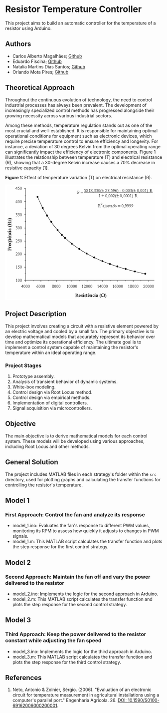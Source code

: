 # Resistor Temperature Controller

This project aims to build an automatic controller for the temperature of a resistor using Arduino.

## Authors

- Carlos Alberto Magalhães; [Github](https://github.com/ccasmmjr)
- Eduardo Fiscina; [Github](https://github.com/duducaa)
- Natalia Martins Dias Santos; [Github](https://github.com/Natalia)
- Orlando Mota Pires; [Github](https://github.com/orlandomotapires)

## Theoretical Approach

Throughout the continuous evolution of technology, the need to control industrial processes has always been prevalent. The development of increasingly specialized control methods has progressed alongside their growing necessity across various industrial sectors.

Among these methods, temperature regulation stands out as one of the most crucial and well-established. It is responsible for maintaining optimal operational conditions for equipment such as electronic devices, which require precise temperature control to ensure efficiency and longevity. For instance, a deviation of 30 degrees Kelvin from the optimal operating range can significantly impact the efficiency of electronic components. Figure 1 illustrates the relationship between temperature (T) and electrical resistance (R), showing that a 30-degree Kelvin increase causes a 70% decrease in resistive capacity [1].

**Figure 1:** Effect of temperature variation (T) on electrical resistance (R).

<p align="center">
  <img src="./assets/resistence_temperature_correlation.png" alt="Resistor Temperature Correlation">
</p>

## Project Description

This project involves creating a circuit with a resistive element powered by an electric voltage and cooled by a small fan. The primary objective is to develop mathematical models that accurately represent its behavior over time and optimize its operational efficiency. The ultimate goal is to implement a control system capable of maintaining the resistor's temperature within an ideal operating range.

### Project Stages

1. Prototype assembly.
2. Analysis of transient behavior of dynamic systems.
3. White-box modeling.
4. Control design via Root Locus method.
5. Control design via empirical methods.
6. Implementation of digital controllers.
7. Signal acquisition via microcontrollers.

## Objective

The main objective is to derive mathematical models for each control system. These models will be developed using various approaches, including Root Locus and other methods.

## General Solution

The project includes MATLAB files in each strategy's folder within the `src` directory, used for plotting graphs and calculating the transfer functions for controlling the resistor's temperature.

## Model 1

### First Approach: Control the fan and analyze its response

- model_1.ino: Evaluates the fan's response to different PWM values, monitoring its RPM to assess how quickly it adjusts to changes in PWM signals.
- model_1.m: This MATLAB script calculates the transfer function and plots the step response for the first control strategy.

## Model 2

### Second Approach: Maintain the fan off and vary the power delivered to the resistor

- model_2.ino: Implements the logic for the second approach in Arduino.
- model_2.m: This MATLAB script calculates the transfer function and plots the step response for the second control strategy.

## Model 3

### Third Approach: Keep the power delivered to the resistor constant while adjusting the fan speed

- model_3.ino: Implements the logic for the third approach in Arduino.
- model_3.m: This MATLAB script calculates the transfer function and plots the step response for the third control strategy.

## References

1. Neto, Antonio & Zolnier, Sérgio. (2006). "Evaluation of an electronic circuit for temperature measurement in agricultural installations using a computer's parallel port." Engenharia Agrícola. 26. [DOI: 10.1590/S0100-69162006000200001](https://doi.org/10.1590/S0100-69162006000200001).